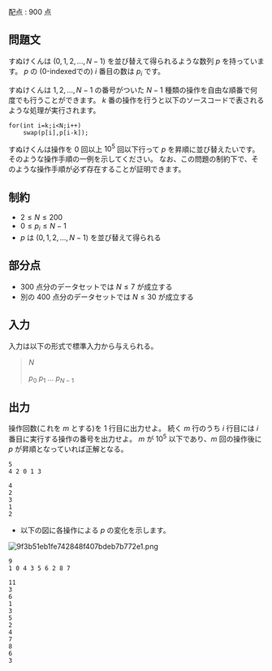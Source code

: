 配点 : $900$ 点

## 問題文

すぬけくんは $(0,1,2, ...,N-1)$ を並び替えて得られるような数列 $p$ を持っています。
$p$ の ($0$-indexedでの) $i$ 番目の数は $p_i$ です。

すぬけくんは $1,2,...,N-1$ の番号がついた $N-1$ 種類の操作を自由な順番で何度でも行うことができます。
$k$ 番の操作を行うと以下のソースコードで表されるような処理が実行されます。

```plain
for(int i=k;i<N;i++)
    swap(p[i],p[i-k]);
```

すぬけくんは操作を $0$ 回以上 $10^{5}$ 回以下行って $p$ を昇順に並び替えたいです。そのような操作手順の一例を示してください。
なお、この問題の制約下で、そのような操作手順が必ず存在することが証明できます。

## 制約

- $2 \leq N \leq 200$
- $0 \leq p_i \leq N-1$
- $p$ は $(0,1,2,...,N-1)$ を並び替えて得られる

## 部分点

- $300$ 点分のデータセットでは $N \leq 7$ が成立する
- 別の $400$ 点分のデータセットでは $N \leq 30$ が成立する

## 入力

入力は以下の形式で標準入力から与えられる。

> $N$
> 
> $p_0$ $p_1$ $...$ $p_{N-1}$

## 出力

操作回数(これを $m$ とする)を $1$ 行目に出力せよ。
続く $m$ 行のうち $i$ 行目には $i$ 番目に実行する操作の番号を出力せよ。
$m$ が $10^5$ 以下であり、$m$ 回の操作後に$p$ が昇順となっていれば正解となる。

```input1
5
4 2 0 1 3
```

```output1
4
2
3
1
2
```

- 以下の図に各操作による $p$ の変化を示します。

![9f3b51eb1fe742848f407bdeb7b772e1.png](https://atcoder.jp/img/asaporo2/9f3b51eb1fe742848f407bdeb7b772e1.png)

```input2
9
1 0 4 3 5 6 2 8 7
```

```output2
11
3
6
1
3
5
2
4
7
8
6
3
```